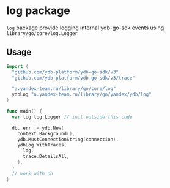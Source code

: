 # log package

`log` package provide logging internal ydb-go-sdk events using `library/go/core/log.Logger`

## Usage
```go
import (
  "github.com/ydb-platform/ydb-go-sdk/v3"
  "github.com/ydb-platform/ydb-go-sdk/v3/trace"

  "a.yandex-team.ru/library/go/core/log"
  ydbLog "a.yandex-team.ru/library/go/yandex/ydb/log"
)

func main() {
  var log log.Logger // init outside this code

  db, err := ydb.New(
    context.Background(),
    ydb.MustConnectionString(connection),
    ydbLog.WithTraces(
      log,
      trace.DetailsAll,
    ),
  )
  // work with db
}
```

